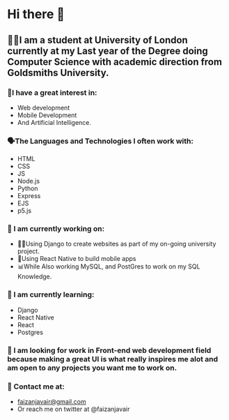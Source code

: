 # Hi there 👋

<!--
**FaizanJavair/FaizanJavair** is a ✨ _special_ ✨ repository because its `README.md` (this file) appears on your GitHub profile.

Here are some ideas to get you started:

- 🔭 I’m currently working on ...
- 🌱 I’m currently learning ...
- 👯 I’m looking to collaborate on ...
- 🤔 I’m looking for help with ...
- 💬 Ask me about ...
- 📫 How to reach me: ...
- 😄 Pronouns: ...
- ⚡ Fun fact: ...
-->

## 👨‍🎓I am a student at University of London currently at my Last year of the Degree doing Computer Science with academic direction from Goldsmiths University.

### 💖I have a great interest in: 
  - Web development 
  - Mobile Development
  - And Artificial Intelligence.
  
### 🗣️The Languages and Technologies I often work with:
  - HTML
  - CSS
  - JS
  - Node.js
  - Python
  - Express
  - EJS
  - p5.js
  
### 🔭 I am currently working on: 
  - 👨‍💻Using Django to create websites as part of my on-going university project. 
  - 📱Using React Native to build mobile apps 
  - 📊While Also working MySQL, and PostGres to work on my SQL Knowledge.
  
### 🌱 I am currently learning:
  - Django
  - React Native
  - React
  - Postgres

### 💼 I am looking for work in Front-end web development field because making a great UI is what really inspires me alot and am open to any projects you want me to work on.

### 📧 Contact me at:
  - faizanjavair@gmail.com
  - Or reach me on twitter at @faizanjavair



